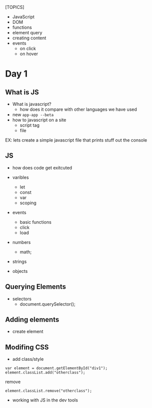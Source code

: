 [TOPICS]
- JavaScript
- DOM
- functions
- element query
- creating content
- events
    - on click
    - on hover

# Day 1

## What is JS
- What is javascript?
    - how does it compare with other languages we have used
- new `app-app --beta`
- how to javascript on a site 
    - script tag
    - file

EX: lets create a simple javascript file that prints stuff out the console

## JS 
- how does code get exitcuted

- varibles
    - let 
    - const
    - var
    - scoping
- events
    - basic functions
    - click
    - load
- numbers
    - math;
- strings
- objects

## Querying Elements
- selectors
    - document.querySelector();
## Adding elements
- create element

## Modifing CSS
- add class/style
```
var element = document.getElementById("div1");
element.classList.add("otherclass"); 
```

remove 
```
element.classList.remove("otherclass");
```

    
- working with JS in the dev tools